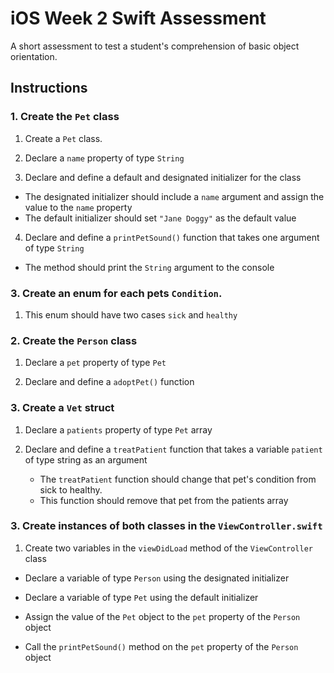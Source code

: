 # iOS Week 2 Swift Assessment
A short assessment to test a student's comprehension of basic object orientation.

## Instructions


### 1. Create the `Pet` class
1. Create a `Pet` class.

2. Declare a `name` property of type `String`

3. Declare and define a default and designated initializer for the class
  * The designated initializer should include a `name` argument and assign the value to the `name` property
  * The default initializer should set `"Jane Doggy"` as the default value

4. Declare and define a `printPetSound()` function  that takes one argument of type `String`
  * The method should print the `String` argument to the console

### 3. Create an enum for each pets `Condition`. 
1. This enum should have two cases `sick` and `healthy`

### 2. Create the `Person` class

1. Declare a `pet` property of type `Pet`

2. Declare and define a  `adoptPet()` function 

### 3. Create a  `Vet` struct

1. Declare a `patients` property of type `Pet` array

2. Declare and define a `treatPatient` function that takes a variable `patient` of type string as an argument
   * The `treatPatient` function should change that pet's condition from sick to healthy.
   * This function should remove that pet from the patients array

### 3. Create instances of both classes in the `ViewController.swift`

1. Create two variables in the `viewDidLoad` method of the `ViewController` class

  * Declare a variable of type `Person` using the designated initializer

  * Declare a variable of type `Pet` using the default initializer

  * Assign the value of the `Pet` object to the `pet` property of the `Person` object

  * Call the `printPetSound()` method on the `pet` property of the `Person` object


